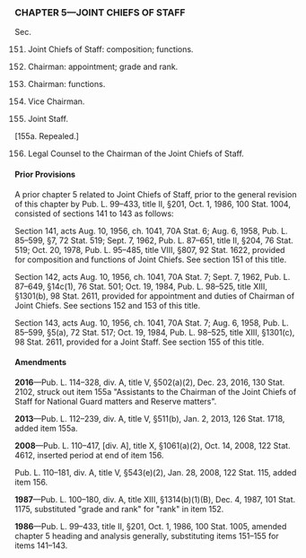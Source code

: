 ### **CHAPTER 5—JOINT CHIEFS OF STAFF** ###

Sec.

151. Joint Chiefs of Staff: composition; functions.

152. Chairman: appointment; grade and rank.

153. Chairman: functions.

154. Vice Chairman.

155. Joint Staff.

[155a. Repealed.]

156. Legal Counsel to the Chairman of the Joint Chiefs of Staff.

#### Prior Provisions ####

A prior chapter 5 related to Joint Chiefs of Staff, prior to the general revision of this chapter by Pub. L. 99–433, title II, §201, Oct. 1, 1986, 100 Stat. 1004, consisted of sections 141 to 143 as follows:

Section 141, acts Aug. 10, 1956, ch. 1041, 70A Stat. 6; Aug. 6, 1958, Pub. L. 85–599, §7, 72 Stat. 519; Sept. 7, 1962, Pub. L. 87–651, title II, §204, 76 Stat. 519; Oct. 20, 1978, Pub. L. 95–485, title VIII, §807, 92 Stat. 1622, provided for composition and functions of Joint Chiefs. See section 151 of this title.

Section 142, acts Aug. 10, 1956, ch. 1041, 70A Stat. 7; Sept. 7, 1962, Pub. L. 87–649, §14c(1), 76 Stat. 501; Oct. 19, 1984, Pub. L. 98–525, title XIII, §1301(b), 98 Stat. 2611, provided for appointment and duties of Chairman of Joint Chiefs. See sections 152 and 153 of this title.

Section 143, acts Aug. 10, 1956, ch. 1041, 70A Stat. 7; Aug. 6, 1958, Pub. L. 85–599, §5(a), 72 Stat. 517; Oct. 19, 1984, Pub. L. 98–525, title XIII, §1301(c), 98 Stat. 2611, provided for a Joint Staff. See section 155 of this title.

#### Amendments ####

**2016**—Pub. L. 114–328, div. A, title V, §502(a)(2), Dec. 23, 2016, 130 Stat. 2102, struck out item 155a "Assistants to the Chairman of the Joint Chiefs of Staff for National Guard matters and Reserve matters".

**2013**—Pub. L. 112–239, div. A, title V, §511(b), Jan. 2, 2013, 126 Stat. 1718, added item 155a.

**2008**—Pub. L. 110–417, [div. A], title X, §1061(a)(2), Oct. 14, 2008, 122 Stat. 4612, inserted period at end of item 156.

Pub. L. 110–181, div. A, title V, §543(e)(2), Jan. 28, 2008, 122 Stat. 115, added item 156.

**1987**—Pub. L. 100–180, div. A, title XIII, §1314(b)(1)(B), Dec. 4, 1987, 101 Stat. 1175, substituted "grade and rank" for "rank" in item 152.

**1986**—Pub. L. 99–433, title II, §201, Oct. 1, 1986, 100 Stat. 1005, amended chapter 5 heading and analysis generally, substituting items 151–155 for items 141–143.